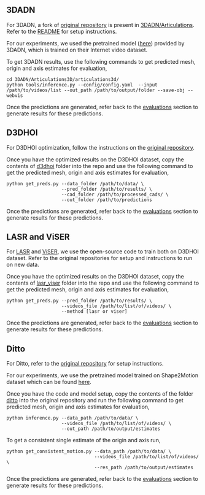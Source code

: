 ## 3DADN

For 3DADN, a fork of [original repository](https://github.com/JasonQSY/Articulation3D) is present in [3DADN/Articulations](3DADN/Articulation3D/). Refer to the [README](3DADN/Articulation3D/README.md) for setup instructions.

For our experiments, we used the pretrained model ([here](https://www.dropbox.com/s/50uderl5ynan2yt/model_0059999.pth?dl=0)) provided by 3DADN, which is trained on their Internet video dataset.

To get 3DADN results, use the following commands to get predicted mesh, origin and axis estimates for evaluation,
```
cd 3DADN/Articulations3D/articulations3d/
python tools/inference.py --config/config.yaml  --input /path/to/videos/list --out_path /path/to/output/folder --save-obj --webvis
```

Once the predictions are generated, refer back to the [evaluations](https://github.com/3dlg-hcvc/3dhoi#evaluation) section to generate results for these predictions. 

## D3DHOI

For D3DHOI optimization, follow the instructions on the [original repository](https://github.com/facebookresearch/d3d-hoi/tree/main/optimization).

Once you have the optimized results on the D3DHOI dataset, copy the contents of [d3dhoi](d3dhoi/) folder into the repo and use the following command to get the predicted mesh, origin and axis estimates for evaluation,

```
python get_preds.py --data_folder /path/to/data/ \
                    --pred_folder /path/to/results/ \
                    --cad_folder /path/to/processed_cads/ \
                    --out_folder /path/to/predictions
```

Once the predictions are generated, refer back to the [evaluations](https://github.com/3dlg-hcvc/3dhoi#evaluation) section to generate results for these predictions. 

## LASR and ViSER

For [LASR](https://github.com/google/lasr) and [ViSER](https://github.com/gengshan-y/viser-release), we use the open-source code to train both on D3DHOI dataset. Refer to the original repositories for setup and instructions to run on new data. 

Once you have the optimized results on the D3DHOI dataset, copy the contents of [lasr_viser](lasr_viser/) folder into the repo and use the following command to get the predicted mesh, origin and axis estimates for evaluation,

```
python get_preds.py --pred_folder /path/to/results/ \
                    --videos_file /path/to/list/of/videos/ \
                    --method [lasr or viser]
```

Once the predictions are generated, refer back to the [evaluations](https://github.com/3dlg-hcvc/3dhoi#evaluation) section to generate results for these predictions. 

## Ditto

For Ditto, refer to the [original repository](https://github.com/UT-Austin-RPL/Ditto) for setup instructions.

For our experiments, we use the pretrained model trained on Shape2Motion dataset which can be found [here](https://utexas.box.com/s/a4h001b3ciicrt3f71t4xd3wjsm04be7). 

Once you have the code and model setup, copy the contents of the folder [ditto](ditto/) into the original repository and run the following command to get predicted mesh, origin and axis estimates for evaluation,

```
python inference.py --data_path /path/to/data/ \
                    --videos_file /path/to/list/of/videos/ \
                    --out_path /path/to/output/estimates 
```

To get a consistent single estimate of the origin and axis run,
```
python get_consistent_motion.py --data_path /path/to/data/ \
                                --videos_file /path/to/list/of/videos/ \
                                --res_path /path/to/output/estimates 
```

Once the predictions are generated, refer back to the [evaluations](https://github.com/3dlg-hcvc/3dhoi#evaluation) section to generate results for these predictions. 